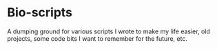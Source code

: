# Bio-scripts
A dumping ground for various scripts I wrote to make my life easier, old projects, some code bits I want to remember for the future, etc.
